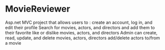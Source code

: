 # MovieReviewer

Asp.net MVC project that allows users to :
create an account, log in, and edit their profile
Search for movies, actors, and directors and add them to their favorite
like or dislike movies, actors, and directors
Admin can 
create, read, update, and delete movies, actors, directors
add/delete actors to/from a movie 
